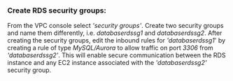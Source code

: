 ﻿### Create RDS security groups:

From the VPC console select *'security groups'*. Create two security groups and name them differently, i.e. *databaserdssg1* and *databaserdssg2*. After creating the security groups, edit the inbound rules for *'databaserdssg1*' by creating a rule of type *MySQL/Aurora* to allow traffic on port *3306* from *'databaserdssg2'*. This will enable secure communication between the RDS instance and any EC2 instance associated with the *'databaserdssg2'* security group.


